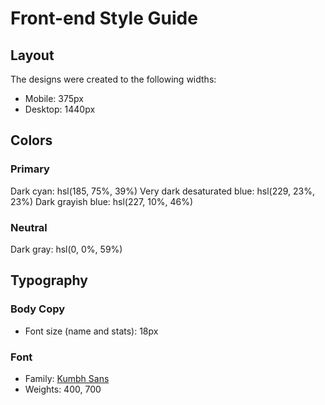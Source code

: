# Front-end Style Guide

## Layout

The designs were created to the following widths:

- Mobile: 375px
- Desktop: 1440px

## Colors

### Primary

Dark cyan: hsl(185, 75%, 39%)
Very dark desaturated blue: hsl(229, 23%, 23%)
Dark grayish blue: hsl(227, 10%, 46%)

### Neutral

Dark gray: hsl(0, 0%, 59%)

## Typography

### Body Copy

- Font size (name and stats): 18px

### Font

- Family: [Kumbh Sans](https://fonts.google.com/specimen/Kumbh+Sans)
- Weights: 400, 700

<!--  
 Victor Crest
  26
  London

  80K
  Followers

  803K
  Likes

  1.4K
  Photos

      background-image: url(images/bg-pattern-bottom.svg),
                      url(images/bg-pattern-top.svg);
    background-position: bottom, top;   
    background-repeat: no-repeat; 
  -->